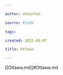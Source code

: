 ```yaml
---

author: ohmanfoo

source: #todo

tags: 

created: 2022-08-07

title: Ottawa

---
```

[[Ottawa.md]]#Ottawa.md